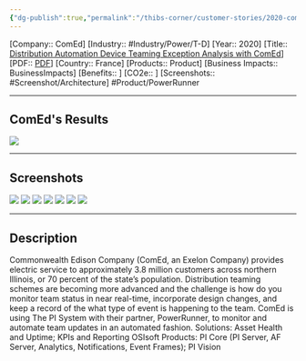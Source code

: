 ```yaml
---
{"dg-publish":true,"permalink":"/thibs-corner/customer-stories/2020-com-ed-distribution-automation-device-teaming-exception-analysis-with-com-ed/","noteIcon":""}
---
```


[Company:: ComEd]
[Industry:: #Industry/Power/T-D]
[Year:: 2020]
[Title:: [Distribution Automation Device Teaming Exception Analysis with ComEd](https://resources.osisoft.com/presentations/distribution-automation-device-teaming--exception-analysis-with-comed-with-live-qanda/)]
[PDF:: [PDF](https://cdn.osisoft.com/osi/presentations/2020-industry-summits/UC20NA-D8TD50-ComEd-Thompson-Distribution-Automation.pdf)]
[Country:: France]
[Products:: Product]
[Business Impacts:: BusinessImpacts]
[Benefits:: ]
[CO2e:: ]
[Screenshots:: #Screenshot/Architecture]
#Product/PowerRunner  

---
## ComEd's Results
![](https://i.imgur.com/KiExgHo.png)

---
## Screenshots
![](https://i.imgur.com/fQQp72E.png)
![](https://i.imgur.com/aVDFKbH.png)
![](https://i.imgur.com/sO7uzff.png)
![](https://i.imgur.com/eLmCUtZ.png)
![](https://i.imgur.com/W1Qe2yI.png)
![](https://i.imgur.com/uRbFnsr.png)
![](https://i.imgur.com/gvFO39N.png)

---
## Description
Commonwealth Edison Company (ComEd, an Exelon Company) provides electric service to approximately 3.8 million customers across northern Illinois, or 70 percent of the state’s population. Distribution teaming schemes are becoming more advanced and the challenge is how do you monitor team status in near real-time, incorporate design changes, and keep a record of the what type of event is happening to the team. ComEd is using The PI System with their partner, PowerRunner, to monitor and automate team updates in an automated fashion. Solutions: Asset Health and Uptime; KPIs and Reporting OSIsoft Products: PI Core (PI Server, AF Server, Analytics, Notifications, Event Frames); PI Vision